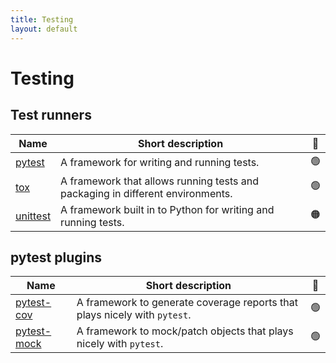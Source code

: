```yaml
---
title: Testing
layout: default
---
```


# Testing

## Test runners

| Name     | Short description | 🚦 |
| -------- | ------------------| :--: |
| [pytest](https://docs.pytest.org/en/stable/contents.html) | A framework for writing and running tests. | 🟢 |
| [tox](https://tox.wiki/en/latest/index.html) | A framework that allows running tests and packaging in different environments. | 🟢 |
| [unittest](https://docs.python.org/dev/library/unittest.html#module-unittest) | A framework built in to Python for writing and running tests. | 🟠 |

## pytest plugins

| Name     | Short description | 🚦 |
| -------- | ------------------| :--: |
| [pytest-cov](https://pytest-cov.readthedocs.io/en/latest/index.html) | A framework to generate coverage reports that plays nicely with `pytest`. | 🟢 |
| [pytest-mock](https://pytest-mock.readthedocs.io/en/latest/index.html) | A framework to mock/patch objects that plays nicely with `pytest`. | 🟢 |

